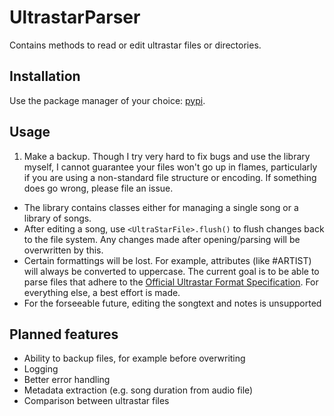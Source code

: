 # UltrastarParser

Contains methods to read or edit ultrastar files or directories.

## Installation

Use the package manager of your choice: [pypi](https://pypi.org/project/ultrastarParser/).

## Usage

1. Make a backup. Though I try very hard to fix bugs and use the library myself, I cannot guarantee your files won't go up in flames, particularly if you are using a non-standard file structure or encoding. If something does go wrong, please file an issue.

- The library contains classes either for managing a single song or a library of songs.
- After editing a song, use `<UltraStarFile>.flush()` to flush changes back to the file system. Any changes made after opening/parsing will be overwritten by this.
- Certain formattings will be lost. For example, attributes (like #ARTIST) will always be converted to uppercase. The current goal is to be able to parse files that adhere to the [Official Ultrastar Format Specification](https://usdx.eu/format/). For everything else, a best effort is made.
- For the forseeable future, editing the songtext and notes is unsupported

## Planned features

- Ability to backup files, for example before overwriting
- Logging
- Better error handling
- Metadata extraction (e.g. song duration from audio file)
- Comparison between ultrastar files
